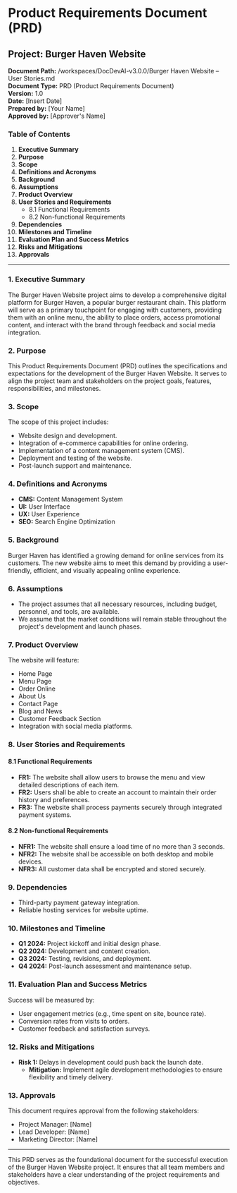 # Product Requirements Document (PRD)

## Project: Burger Haven Website

**Document Path:** /workspaces/DocDevAI-v3.0.0/Burger Haven Website – User Stories.md  
**Document Type:** PRD (Product Requirements Document)  
**Version:** 1.0  
**Date:** [Insert Date]  
**Prepared by:** [Your Name]  
**Approved by:** [Approver's Name]

### Table of Contents

1. **Executive Summary**
2. **Purpose**
3. **Scope**
4. **Definitions and Acronyms**
5. **Background**
6. **Assumptions**
7. **Product Overview**
8. **User Stories and Requirements**
   - 8.1 Functional Requirements
   - 8.2 Non-functional Requirements
9. **Dependencies**
10. **Milestones and Timeline**
11. **Evaluation Plan and Success Metrics**
12. **Risks and Mitigations**
13. **Approvals**

---

### 1. Executive Summary

The Burger Haven Website project aims to develop a comprehensive digital platform for Burger Haven, a popular burger restaurant chain. This platform will serve as a primary touchpoint for engaging with customers, providing them with an online menu, the ability to place orders, access promotional content, and interact with the brand through feedback and social media integration.

### 2. Purpose

This Product Requirements Document (PRD) outlines the specifications and expectations for the development of the Burger Haven Website. It serves to align the project team and stakeholders on the project goals, features, responsibilities, and milestones.

### 3. Scope

The scope of this project includes:
- Website design and development.
- Integration of e-commerce capabilities for online ordering.
- Implementation of a content management system (CMS).
- Deployment and testing of the website.
- Post-launch support and maintenance.

### 4. Definitions and Acronyms

- **CMS:** Content Management System
- **UI:** User Interface
- **UX:** User Experience
- **SEO:** Search Engine Optimization

### 5. Background

Burger Haven has identified a growing demand for online services from its customers. The new website aims to meet this demand by providing a user-friendly, efficient, and visually appealing online experience.

### 6. Assumptions

- The project assumes that all necessary resources, including budget, personnel, and tools, are available.
- We assume that the market conditions will remain stable throughout the project's development and launch phases.

### 7. Product Overview

The website will feature:
- Home Page
- Menu Page
- Order Online
- About Us
- Contact Page
- Blog and News
- Customer Feedback Section
- Integration with social media platforms.

### 8. User Stories and Requirements

#### 8.1 Functional Requirements

- **FR1:** The website shall allow users to browse the menu and view detailed descriptions of each item.
- **FR2:** Users shall be able to create an account to maintain their order history and preferences.
- **FR3:** The website shall process payments securely through integrated payment systems.

#### 8.2 Non-functional Requirements

- **NFR1:** The website shall ensure a load time of no more than 3 seconds.
- **NFR2:** The website shall be accessible on both desktop and mobile devices.
- **NFR3:** All customer data shall be encrypted and stored securely.

### 9. Dependencies

- Third-party payment gateway integration.
- Reliable hosting services for website uptime.

### 10. Milestones and Timeline

- **Q1 2024:** Project kickoff and initial design phase.
- **Q2 2024:** Development and content creation.
- **Q3 2024:** Testing, revisions, and deployment.
- **Q4 2024:** Post-launch assessment and maintenance setup.

### 11. Evaluation Plan and Success Metrics

Success will be measured by:
- User engagement metrics (e.g., time spent on site, bounce rate).
- Conversion rates from visits to orders.
- Customer feedback and satisfaction surveys.

### 12. Risks and Mitigations

- **Risk 1:** Delays in development could push back the launch date.
  - **Mitigation:** Implement agile development methodologies to ensure flexibility and timely delivery.

### 13. Approvals

This document requires approval from the following stakeholders:
- Project Manager: [Name]
- Lead Developer: [Name]
- Marketing Director: [Name]

---

This PRD serves as the foundational document for the successful execution of the Burger Haven Website project. It ensures that all team members and stakeholders have a clear understanding of the project requirements and objectives.